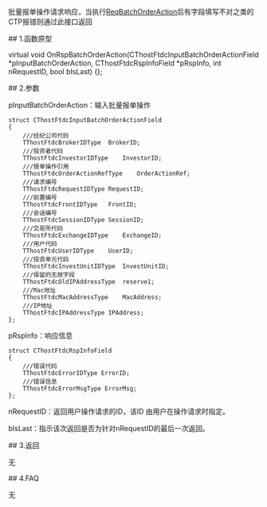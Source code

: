 <p>批量报单操作请求响应，当执行<a href="../../CTHOSTFTDCTRADERSPI/REQBATCHORDERACTION/">ReqBatchOrderAction</a>后有字段填写不对之类的CTP报错则通过此接口返回</p>
<span class="anchor" id="1d024d7d-9d58-4c41-8b81-a20eedce725f"></span>
## 1.函数原型
<p>virtual void OnRspBatchOrderAction(CThostFtdcInputBatchOrderActionField *pInputBatchOrderAction, CThostFtdcRspInfoField *pRspInfo, int nRequestID, bool bIsLast) {};</p>
<span class="anchor" id="721c2426-9f40-4ccf-8bca-16535d6384df"></span>
## 2.参数
<p>pInputBatchOrderAction：输入批量报单操作</p>
<pre><code>struct CThostFtdcInputBatchOrderActionField
{
    ///经纪公司代码
    TThostFtdcBrokerIDType  BrokerID;
    ///投资者代码
    TThostFtdcInvestorIDType    InvestorID;
    ///报单操作引用
    TThostFtdcOrderActionRefType    OrderActionRef;
    ///请求编号
    TThostFtdcRequestIDType RequestID;
    ///前置编号
    TThostFtdcFrontIDType   FrontID;
    ///会话编号
    TThostFtdcSessionIDType SessionID;
    ///交易所代码
    TThostFtdcExchangeIDType    ExchangeID;
    ///用户代码
    TThostFtdcUserIDType    UserID;
    ///投资单元代码
    TThostFtdcInvestUnitIDType  InvestUnitID;
    ///保留的无效字段
    TThostFtdcOldIPAddressType  reserve1;
    ///Mac地址
    TThostFtdcMacAddressType    MacAddress;
    ///IP地址
    TThostFtdcIPAddressType IPAddress;
};
</code></pre>
<p>pRspInfo：响应信息</p>
<pre><code>struct CThostFtdcRspInfoField
{
    ///错误代码
    TThostFtdcErrorIDType ErrorID;
    ///错误信息
    TThostFtdcErrorMsgType ErrorMsg;
};
</code></pre>
<p>nRequestID：返回用户操作请求的ID，该ID 由用户在操作请求时指定。</p>
<p>bIsLast：指示该次返回是否为针对nRequestID的最后一次返回。</p>
<span class="anchor" id="914544d3-a654-49dc-911b-650707b172e9"></span>
## 3.返回
<p>无</p>
<span class="anchor" id="340814a9-0dac-4c4e-b950-1c0e1cebde96"></span>
## 4.FAQ
<p>无</p>
